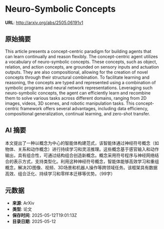 # Neuro-Symbolic Concepts

**URL**: http://arxiv.org/abs/2505.06191v1

## 原始摘要

This article presents a concept-centric paradigm for building agents that can
learn continually and reason flexibly. The concept-centric agent utilizes a
vocabulary of neuro-symbolic concepts. These concepts, such as object,
relation, and action concepts, are grounded on sensory inputs and actuation
outputs. They are also compositional, allowing for the creation of novel
concepts through their structural combination. To facilitate learning and
reasoning, the concepts are typed and represented using a combination of
symbolic programs and neural network representations. Leveraging such
neuro-symbolic concepts, the agent can efficiently learn and recombine them to
solve various tasks across different domains, ranging from 2D images, videos,
3D scenes, and robotic manipulation tasks. This concept-centric framework
offers several advantages, including data efficiency, compositional
generalization, continual learning, and zero-shot transfer.


## AI 摘要

本文提出了一种以概念为中心的智能体构建范式，该智能体通过神经符号概念（如物体、关系和动作概念）进行持续学习和灵活推理。这些概念基于感官输入和动作输出，具有组合性，可通过结构组合创造新概念。概念采用符号程序与神经网络结合的表示方式，支持类型化。利用这种神经符号概念，智能体能够高效学习和重组概念，解决2D图像、视频、3D场景和机器人操作等跨领域任务。该框架具有数据高效、组合泛化、持续学习和零样本迁移等优势。（99字）

## 元数据

- **来源**: ArXiv
- **类型**: 论文
- **保存时间**: 2025-05-12T19:01:13Z
- **目录日期**: 2025-05-12
